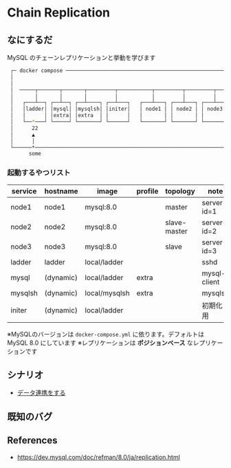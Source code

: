 # Chain Replication
## なにするだ
MySQL のチェーンレプリケーションと挙動を学びます

```sh
 ┌─ docker compose ──────────────────────────────────────────────────────┐ 
 │                                                                       │ 
 │                                                                       │ 
 │  ─────┬───────┬───────┬─────────┬───────────┬─────────┬─────────┬──── │ 
 │       │       │       │         │           │         │         │     │ 
 │   ┌───┴──┐ ┌──┴──┐ ┌──┴────┐ ┌──┴───┐   ┌───┴───┐ ┌───┴───┐ ┌───┴───┐ │ 
 │   │ladder│ │mysql│ │mysqlsh│ │initer│   │ node1 │ │ node2 │ │ node3 │ │ 
 │   │      │ │extra│ │extra  │ │      │   │       │ │       │ │       │ │ 
 │   └──*───┘ └─────┘ └───────┘ └──────┘   └───────┘ └───────┘ └───────┘ │ 
 │      22                                                               │ 
 │      ▲                                                                │ 
 │      │                                                                │ 
 └──────*────────────────────────────────────────────────────────────────┘ 
       some                                                                
```

### 起動するやつリスト 
| service | hostname  | image         | profile | topology     | note         |
| ------- | --------- | ------------- | ------- | ------------ | ------------ |
| node1   | node1     | mysql:8.0     |         | master       | server-id=1  |
| node2   | node2     | mysql:8.0     |         | slave-master | server-id=2  |
| node3   | node3     | mysql:8.0     |         | slave        | server-id=3  |
| ladder  | ladder    | local/ladder  |         |              | sshd         |
| mysql   | (dynamic) | local/ladder  | extra   |              | mysql-client |
| mysqlsh | (dynamic) | local/mysqlsh | extra   |              | mysqlsh      |
| initer  | (dynamic) | local/ladder  |         |              | 初期化用     |

※MySQLのバージョンは `docker-compose.yml` に依ります。デフォルトは MySQL 8.0 にしています
※レプリケーションは **ポジションベース** なレプリケーションです  

## シナリオ
 * [データ連携をする](./scenario01/README.md)

## 既知のバグ
## References
* https://dev.mysql.com/doc/refman/8.0/ja/replication.html